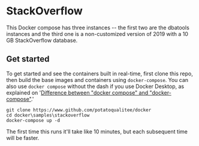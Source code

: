 # StackOverflow

This Docker compose has three instances -- the first two are the dbatools instances and the third one is a non-customized version of 2019 with a 10 GB StackOverflow database.

## Get started

To get started and see the containers built in real-time, first clone this repo, then build the base images and containers using `docker-compose`. You can also use `docker compose` without the dash if you use Docker Desktop, as explained on '[Difference between "docker compose" and "docker-compose"](https://stackoverflow.com/questions/66514436/difference-between-docker-compose-and-docker-compose).'

```shell
git clone https://www.github.com/potatoqualitee/docker
cd docker\samples\stackoverflow
docker-compose up -d
```

The first time this runs it'll take like 10 minutes, but each subsequent time will be faster.
